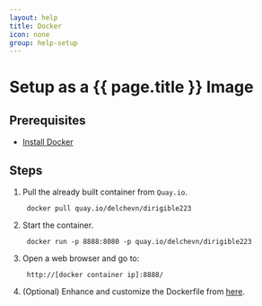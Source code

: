 ```yaml
---
layout: help
title: Docker
icon: none
group: help-setup
---
```


Setup as a {{ page.title }} Image
===


Prerequisites
---

- [Install Docker](https://docs.docker.com/engine/installation/)

Steps
---
      
1. Pull the already built container from `Quay.io`.

        docker pull quay.io/delchevn/dirigible223
        
2. Start the container.

        docker run -p 8888:8080 -p quay.io/delchevn/dirigible223

3. Open a web browser and go to:

        http://[docker container ip]:8888/
        
4. (Optional) Enhance and customize the Dockerfile from [here](https://github.com/eclipse/dirigible/blob/master/org.eclipse.dirigible/org.eclipse.dirigible.parent/releng/docker/Dockerfile).
